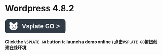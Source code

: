 # Wordpress 4.8.2

<a href="https://www.vsplate.com/?docker-compose=https://github.com/vsplate/dcenvs/wordpress/4.8.2"><img alt="VSPLATE GO" src="https://raw.githubusercontent.com/vsplate/images/master/vsgo_btn.png" width="200px"></a>

**Click the `VSPLATE GO` button to launch a demo online / 点击`VSPLATE GO`按钮创建在线环境**